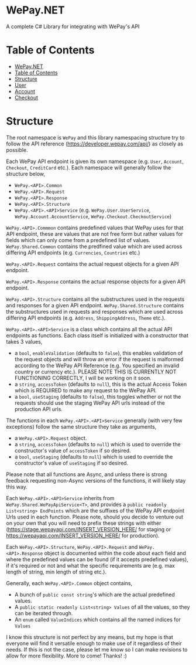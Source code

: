 WePay.NET
=================
A complete C# Library for integrating with WePay's API

Table of Contents
=================

  * [WePay.NET](#wePay.NET)
  * [Table of Contents](#table-of-contents)
  * [Structure](#structure)
  * [User](#user)
  * [Account](#account)
  * [Checkout](#checkout)

Structure
=================
The root namespace is `WePay` and this library namespacing structure try to follow the API reference (https://developer.wepay.com/api/) as closely as possible.

Each WePay API endpoint is given its own namespace (e.g. `User`, `Account`, `Checkout`, `CreditCard` etc.). Each namespace will generally follow the structure below,
  * `WePay.<API>.Common`
  * `WePay.<API>.Request`
  * `WePay.<API>.Response`
  * `WePay.<API>.Structure`
  * `WePay.<API>.<API>Service` (e.g. `WePay.User.UserService`, `WePay.Account.AccountService`, `WePay.Checkout.CheckoutService`)

`WePay.<API>.Commmon` contains predefined values that WePay uses for that API endpoint, these are values that are not free form but rather values for fields which can only come from a predefined list of values. `WePay.Shared.Common` contains the predfined value which are used across differing API endpoints (e.g. `Currencies`, `Countries` etc.)

`WePay.<API>.Request` contains the actual request objects for a given API endpoint.

`WePay.<API>.Response` contains the actual response objects for a given API endpoint.

`WePay.<API>.Structure` contains all the substructures used in the requests and responses for a given API endpoint. `WePay.Shared.Structure` contains the substructures used in requests and responses which are used across differing API endpoints (e.g. `Address`, `ShippingAddress`, `Theme` etc.).

`WePay.<API>.<API>Service` is a class which contains all the actual API endpoints as functions. Each class itself is initialized with a constructor that takes 3 values,
  * a `bool`, `enableValidation` (defaults to `false`), this enables validation of the request objects and will throw an error if the request is malformed according to the WePay API Reference (e.g. You specified an invalid country or currency etc.). PLEASE NOTE THIS IS CURRENTLY NOT FUNCTIONING CORRECTLY, I will be working on it soon.
  * a `string`, `accessToken` (defaults to `null`), this is the actual Access Token which is REQUIRED to make any request to the WePay API.
  * a `bool`, `useStaging` (defaults to `false`), this toggles whether or not the requests should use the staging WePay API urls instead of the production API urls.

The functions in each `WePay.<API>.<API>Service` generally (with very few exceptions) follow the same structure they take as arguments,
  * a `WePay.<API>.Request` object.
  * a `string`, `accessToken` (defaults to `null`) which is used to override the constructor's value of `accessToken` if so desired.
  * a `bool`, `useStaging` (defaults to `null`) which is used to override the constructor's value of `useStaging` if so desired.
  
Please note that all functions are Async, and unless there is strong feedback requesting non-Async versions of the functions, it will likely stay this way.

Each `WePay.<API>.<API>Service` inherits from `WePay.Shared.WePayApiService<T>`, and provides a `public readonly List<string> EndPoints` which are the suffixes of the WePay API endpoint Urls used in each function. Please note, should you decide to venture out on your own that you will need to prefix these strings with either (https://stage.wepayapi.com/INSERT_VERSION_HERE/ for staging or https://wepayapi.com/INSERT_VERSION_HERE/ for production).

Each `WePay.<API>.Structure`, `WePay.<API>.Request` and `WePay.<API>.Response` object is documented within the code about each field and where the predefined values can be found (if it accepts predefined values), if it's required or not and what the specific requirements are (e.g. max length of string, min length of string etc.).

Generally, each `WePay.<API>.Common` object contains,
  * A bunch of `public const string`'s which are the actual predefined values.
  * A `public static readonly List<string> Values` of all the values, so they can be iterated through.
  * An `enum` called `ValueIndices` which contains all the named indices for `Values`
  
I know this structure is not perfect by any means, but my hope is that everyone will find it versatile enough to make use of it regardless of their needs. If this is not the case, please let me know so I can make revisions to allow for more flexibility. More to come! Thanks! :)

